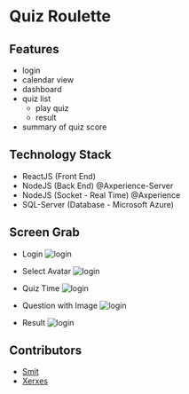 # Quiz Roulette

## Features

- login
- calendar view
- dashboard
- quiz list
  - play quiz
  - result
- summary of quiz score

## Technology Stack

- ReactJS (Front End)
- NodeJS (Back End) @Axperience-Server
- NodeJS (Socket - Real Time) @Axperience
- SQL-Server (Database - Microsoft Azure)

## Screen Grab

- Login
![login](screenshots/one.png)

- Select Avatar
![login](screenshots/two.png)

- Quiz Time
![login](screenshots/three.png)

- Question with Image
![login](screenshots/four.png)

- Result
![login](screenshots/five.png)

## Contributors

- [Smit](https://github.com/shah-smit)
- [Xerxes](https://github.com/XXerxesG)

